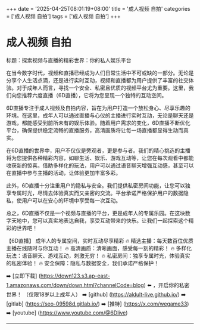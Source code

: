 +++
date = '2025-04-25T08:01:19+08:00'
title = '成人视频 自拍'
categories = ['成人视频 自拍']
tags = ['成人视频 自拍']
+++

# 成人视频 自拍

标题：探索视频与直播的精彩世界：你的私人娱乐平台

在当今数字时代，视频和直播已经成为人们日常生活中不可或缺的一部分。无论是分享个人生活点滴，还是进行实时互动，视频和直播都为用户提供了丰富的社交体验。对于成年人而言，寻找一个安全、私密且优质的视频平台尤为重要。这里，我们向您推荐六度直播（6D直播），它将为您呈现一个独特的互动空间。

6D直播专注于成人视频及自拍内容，旨在为用户打造一个放松身心、尽享乐趣的环境。在这里，成年人可以通过直播与心仪的主播进行实时互动，无论是聊天还是游戏，都能感受到前所未有的娱乐体验。随着用户需求的变化，6D直播不断优化平台，确保提供稳定流畅的直播服务，高清画质将让每一场直播都显得生动而真实。

在6D直播的世界中，用户不仅仅是旁观者，更是参与者。我们的精心挑选的主播将为您提供各种精彩内容，如聊生活、娱乐、游戏互动等，让您在每次观看中都能收获新的惊喜。借助多样化的玩法，用户可以通过语音聊天增强互动感，甚至可以在直播中参与主播的活动，让体验更加丰富多彩。

此外，6D直播十分注重用户的隐私与安全。我们提供私密房间功能，让您可以独享专属时光，尽情去体验真实而又亲密的交流。平台承诺严格保护用户的数据隐私，使用户可以在安心的环境中享受每一次互动。

总之，6D直播不仅是一个视频与直播的平台，更是成年人的专属乐园。在这块数字天地中，您可以真实地表达自我，享受互动带来的快乐。让我们一起探索这个精彩的世界吧！

【6D直播】
成年人的专属空间，实时互动尽享精彩
🔥 精选主播：每天数百位优质主播在线随时与你互动！
🔥 高清画质：清晰画面，感受每一刻的精彩！
🔥 多样化玩法：语音聊天、游戏互动，刺激无穷！
🔥 私密房间：独享专属时光，体验真实的私密体验！
🔥 安全保障：隐私与数据安全，我们承诺严格保护！

➡️ [立即下载] (https://down123.s3.ap-east-1.amazonaws.com/down/down.html?channelCode=blog) ⬅️ ，开启你的私密世界！
（仅限18岁以上成年人）
➡️ [github] (https://aldult-live.github.io/)
➡️ [gitlab] (https://seo-09598d.gitlab.io/)
➡️ [推特] (https://x.com/wegame33)
➡️ [youtube] (https://www.youtube.com/@6Dlive)

---
